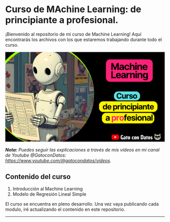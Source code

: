 # Curso de MAchine Learning: de principiante a profesional.

¡Bienvenido al repositorio de mi curso de Machine Learning! Aquí encontrarás los archivos con los que estaremos trabajando durante todo el curso. 

![Curso de Machine Learning](assets/curso_machine_Learning_gatocondatos.png)

_**Nota:** Puedes seguir las explicaciones a través de mis videos en mi canal de Youtube @GatoconDatos: https://www.youtube.com/@gatocondatos/videos._



## Contenido del curso

1. Introducción al Machine Learning
2. Modelo de Regresión Lineal Simple


El curso se encuentra en pleno desarrollo. Una vez vaya publicando cada modulo, iré actualizando el contenido en este repositorio.





---
